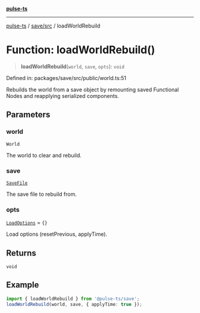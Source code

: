 [**pulse-ts**](../../../README.md)

***

[pulse-ts](../../../README.md) / [save/src](../README.md) / loadWorldRebuild

# Function: loadWorldRebuild()

> **loadWorldRebuild**(`world`, `save`, `opts`): `void`

Defined in: packages/save/src/public/world.ts:51

Rebuilds the world from a save object by remounting saved Functional Nodes
and reapplying serialized components.

## Parameters

### world

`World`

The world to clear and rebuild.

### save

[`SaveFile`](../type-aliases/SaveFile.md)

The save file to rebuild from.

### opts

[`LoadOptions`](../interfaces/LoadOptions.md) = `{}`

Load options (resetPrevious, applyTime).

## Returns

`void`

## Example

```ts
import { loadWorldRebuild } from '@pulse-ts/save';
loadWorldRebuild(world, save, { applyTime: true });
```
